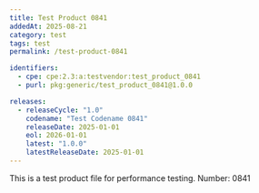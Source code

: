 ```yaml
---
title: Test Product 0841
addedAt: 2025-08-21
category: test
tags: test
permalink: /test-product-0841

identifiers:
  - cpe: cpe:2.3:a:testvendor:test_product_0841
  - purl: pkg:generic/test_product_0841@1.0.0

releases:
  - releaseCycle: "1.0"
    codename: "Test Codename 0841"
    releaseDate: 2025-01-01
    eol: 2026-01-01
    latest: "1.0.0"
    latestReleaseDate: 2025-01-01
---
```


This is a test product file for performance testing. Number: 0841
